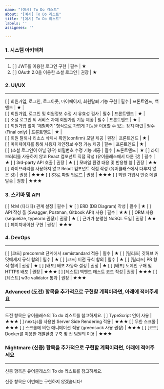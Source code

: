 ```yaml
---
name: "[예시] To Do 리스트"
about: "[예시] To Do 리스트"
title: "[예시] To Do 리스트"
labels: ''
assignees: ''

---
```


### 1. 시스템 아키텍처
* * *
1. [ ] JWT를 이용한 로그인 구현 | 필수 | ★
2. [ ] OAuth 2.0을 이용한 소셜 로그인 | 권장 | ★

### 2. UI/UX
* * *
[ ] 회원가입, 로그인, 로그아웃, 마이페이지, 회원탈퇴 기능 구현 | 필수 | 프론트엔드, 백엔드 | ★ |  
[ ] 회원가입, 로그인 및 회원정보 수정 시 유효성 검사 | 필수 | 프론트엔드 | ★ |  
[ ] 소셜 로그인 외 서비스 자체 회원가입 기능 제공 | 필수 | 프론트엔드 | ★ |  
[ ] 회원가입 없이 '체험하기' 형식으로 가볍게 기능을 이용할 수 있는 장치 마련 | 필수(Final only) | 프론트엔드 | ★ |  
[ ] 회원 탈퇴나 리소스 삭제시 확인(confirm) 모달 제공 | 권장 | 프론트엔드 | ★ |  
[ ] 마이페이지를 통해 사용자 개인정보 수정 기능 제공 | 필수 | 프론트엔드 | ★ |  
[ ] (소셜 로그인이 아닐 경우) 비밀번호 수정 기능 제공 | 필수 | 프론트엔드 | ★
[ ] 라이브러리를 사용하지 않고 React 컴포넌트 직접 작성 (유어클래스에서 다룬 것) | 필수 | ★
[ ] 3rd-party API 호출 | 권장 | ★
[ ] 모바일 환경 대응 및 반응형 웹 | 권장 | ★★
[ ] 라이브러리를 사용하지 않고 React 컴포넌트 직접 작성 (유어클래스에서 다루지 않은 것) | 권장 | ★★★
[ ] S3로 파일 업로드 | 권장 | ★★★
[ ] 회원 가입시 인증 메일 발송 | 권장 | ★★★

### 3. 스키마 및 API
[ ] N:M (다대다) 관계 설정 | 필수 | ★
[ ] ERD (DB Diagram) 작성 | 필수 | ★
[ ] API 작성 툴 (Swagger, Postman, Gitbook API) 사용 | 필수 | ★★
[ ] ORM 사용 (sequelize, typeorm 권장) | 권장 | ★
[ ] 근거가 분명한 NoSQL 도입 | 권장 | ★★
[ ] 페이지네이션 구현 | 권장 | ★★★
### 4. DevOps
* * *
[ ] [코드] precommit 단계에서 semistandard 적용 | 필수 | ★
[ ] [릴리즈] 깃허브 커밋메세지 규칙 합의 | 필수 | ★
[ ] [코드] 버전 규칙 합의 | 필수 | ★
[ ] [릴리즈] PR 형식 합의 | 권장 | ★
[ ] [배포] 배포 자동화 설정 | 권장 | ★
[ ] [배포] 도메인 구매 및 HTTPS 배포 | 권장 | ★★★
[ ] [테스트] 백엔드 테스트 코드 작성 | 권장 | ★★★
[ ] [테스트] w3c validator 통과 | 권장 | ★★★
### Advanced (도전) 항목을 추가적으로 구현할 계획이라면, 아래에 적어주세요
* * *
도전 항목은 유어클래스의 To do 리스트를 참고하세요.
[ ] TypeScript 언어 사용 | ★★★
[ ] next.js를 사용한 Server Side Rendering 적용 | ★★★
[ ] 무한 스크롤 | ★★★
[ ] 스크롤에 의한 애니메이션 적용 (greensock 사용 권장) | ★★★
[ ] [코드] Docker를 이용한 개발환경 구축 및 전 팀원의 이용 | ★★★

### Nightmare (신중) 항목을 추가적으로 구현할 계획이라면, 아래에 적어주세요
* * *
신중 항목은 유어클래스의 To do 리스트를 참고하세요.

신중 항목은 이번에는 구현하지 않겠습니다!
